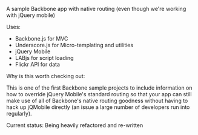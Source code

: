 A sample Backbone app with native routing (even though we're working with jQuery mobile)

Uses:
*	Backbone.js for MVC
*	Underscore.js for Micro-templating and utilities
*	jQuery Mobile
*	LABjs for script loading
*	Flickr API for data

Why is this worth checking out:

This is one of the first Backbone sample projects to include information on how to override jQuery Mobile's standard routing so that your app can still make use of all of Backbone's native routing goodness without having to hack up jQMobile directly (an issue a large number of developers run into regularly).

Current status:
Being heavily refactored and re-written



